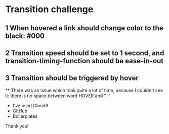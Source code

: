 # Transition challenge #

## 1 When hovered a link should change color to the black: #000
## 2 Transition speed should be set to 1 second, and transition-timing-function should be ease-in-out
## 3 Transition should be triggered by hover


** There was an issue which took quite a lot of time, because I  couldn't see it: there is no space between word HOVER and " :"
* I've used Cloud9
* GitHub
* Boilerplates 

Thank you! 
